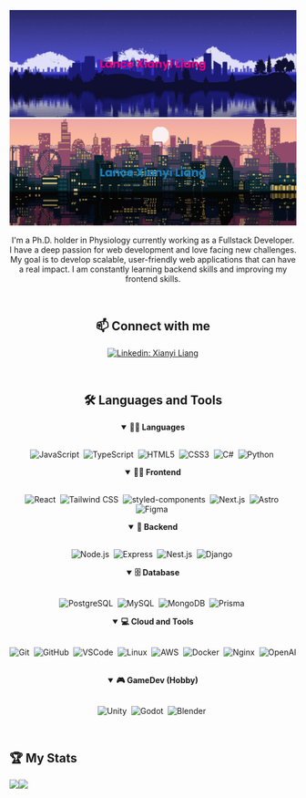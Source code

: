<!-- Banner 20232A -->
![Banner-dark-mode](https://raw.githubusercontent.com/LanceLiang2011/LanceLiang2011/main/images/banner-dark.png#gh-dark-mode-only)
![Banner-light-mode](https://raw.githubusercontent.com/LanceLiang2011/LanceLiang2011/main/images/banner-light.png#gh-light-mode-only)


<p align="center">
I'm a Ph.D. holder in Physiology currently working as a Fullstack Developer. I have a deep passion for web development and love facing new challenges. My goal is to develop scalable, user-friendly web applications that can have a real impact. I am constantly learning backend skills and improving my frontend skills.
</p>

<br>

<h2 align="center">📫 Connect with me</h2>

<div align = "center">
    
[![Linkedin: Xianyi Liang](https://img.shields.io/badge/-linkedin-blue?style=for-the-badge&logo=Linkedin&logoColor=white&link=https://www.linkedin.com/in/xianyi-liang-a52672160/)](https://www.linkedin.com/in/xianyi-liang-a52672160/)
  
</div>

<br>



<div align = "center">

<h2 align="center">🛠️ Languages and Tools</h2>

<details open>
<summary><b>🏄‍♂️ Languages</b></summary>
<br>

![JavaScript](https://img.shields.io/badge/-JavaScript-F7DF1E?style=for-the-badge&logo=javascript&logoColor=black)&nbsp;
![TypeScript](https://img.shields.io/badge/-TypeScript-3178C6?style=for-the-badge&logo=TypeScript&logoColor=white)&nbsp;
![HTML5](https://img.shields.io/badge/-HTML5-E34F26?style=for-the-badge&logo=html5&logoColor=white)&nbsp;
![CSS3](https://img.shields.io/badge/-CSS3-1572B6?style=for-the-badge&logo=css3)&nbsp;
![C#](https://img.shields.io/badge/-C%23-239120?style=for-the-badge&logo=c-sharp&logoColor=white)&nbsp;
![Python](https://img.shields.io/badge/-Python-3776AB?style=for-the-badge&logo=Python&logoColor=white)&nbsp;
</details>

<details open>
<summary><b>🏄‍♂️ Frontend</b></summary>
<br>
  
![React](https://img.shields.io/badge/-React-61DAFB?style=for-the-badge&logo=react&logoColor=black)&nbsp;
![Tailwind CSS](https://img.shields.io/badge/-Tailwind_CSS-38B2AC?style=for-the-badge&logo=tailwind-css&logoColor=white)&nbsp;
![styled-components](https://img.shields.io/badge/-styled_components-DB7093?style=for-the-badge&logo=styled-components&logoColor=white)&nbsp;
![Next.js](https://img.shields.io/badge/-Next.js-000000?style=for-the-badge&logo=Next.js&logoColor=white)&nbsp;
![Astro](https://img.shields.io/badge/-Astro-000000?style=for-the-badge&logo=Astro&logoColor=white)&nbsp;
![Figma](https://img.shields.io/badge/-Figma-F24E1E?style=for-the-badge&logo=Figma&logoColor=white)&nbsp;
</details>

<details open>
<summary><b>🧰 Backend</b></summary>
<br>

![Node.js](https://img.shields.io/badge/-Node.js-339933?style=for-the-badge&logo=Node.js&logoColor=white)&nbsp;
![Express](https://img.shields.io/badge/-Express-000000?style=for-the-badge&logo=Express&logoColor=white)&nbsp;
![Nest.js](https://img.shields.io/badge/-Nest.js-E0234E?style=for-the-badge&logo=nestjs&logoColor=white)&nbsp;
![Django](https://img.shields.io/badge/-Django-092E20?style=for-the-badge&logo=Django&logoColor=white)&nbsp;
</details>

<details open>
<summary><b>🗄️ Database</b></summary>
<br>

![PostgreSQL](https://img.shields.io/badge/-PostgreSQL-336791?style=for-the-badge&logo=postgresql&logoColor=white)&nbsp;
![MySQL](https://img.shields.io/badge/-MySQL-4479A1?style=for-the-badge&logo=mysql&logoColor=white)&nbsp;
![MongoDB](https://img.shields.io/badge/-MongoDB-47A248?style=for-the-badge&logo=mongodb&logoColor=white)&nbsp;
![Prisma](https://img.shields.io/badge/-Prisma-2D3748?style=for-the-badge&logo=prisma&logoColor=white)&nbsp;
</details>

<details open>
<summary><b>💻 Cloud and Tools</b></summary>
<br>

![Git](https://img.shields.io/badge/-Git-F05032?style=for-the-badge&logo=git&logoColor=white)&nbsp;
![GitHub](https://img.shields.io/badge/-GitHub-181717?style=for-the-badge&logo=github)&nbsp;
![VSCode](https://img.shields.io/badge/-VSCode-007ACC?style=for-the-badge&logo=visual-studio-code&logoColor=white)&nbsp;
![Linux](https://img.shields.io/badge/-Linux-FCC624?style=for-the-badge&logo=linux&logoColor=black)&nbsp;
![AWS](https://img.shields.io/badge/-AWS-232F3E?style=for-the-badge&logo=amazon-aws&logoColor=white)&nbsp;
![Docker](https://img.shields.io/badge/-Docker-2496ED?style=for-the-badge&logo=docker&logoColor=white)&nbsp;
![Nginx](https://img.shields.io/badge/-Nginx-009639?style=for-the-badge&logo=nginx&logoColor=white)&nbsp;
![OpenAI](https://img.shields.io/badge/-OpenAI-412991?style=for-the-badge&logo=openai&logoColor=white)&nbsp;
</details>

<details open>
<summary><b>🎮 GameDev (Hobby)</b></summary>
<br>
    
![Unity](https://img.shields.io/badge/-Unity-000000?style=for-the-badge&logo=unity&logoColor=white)&nbsp;
![Godot](https://img.shields.io/badge/-Godot-478CBF?style=for-the-badge&logo=godot-engine&logoColor=white)&nbsp;
![Blender](https://img.shields.io/badge/-Blender-F5792A?style=for-the-badge&logo=Blender&logoColor=white)&nbsp;
</details>

</div>


<br>

<h2> 🏆 My Stats</h2>
<div>
  <img src='https://github-readme-stats.vercel.app/api?username=LanceLiang2011&theme=dark&show_icons=true' align='left'/>
  <img src='https://github-readme-stats.vercel.app/api/top-langs/?username=LanceLiang2011&size_weight=0.5&count_weight=0.5&theme=dark'  align='left' />
</div>

